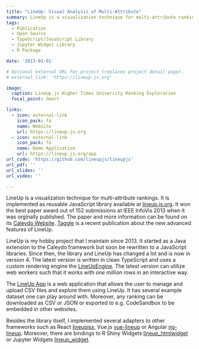```yaml
---
title: "LineUp: Visual Analysis of Multi-Attribute"
summary: LineUp is a visualization technique for multi-attribute rankings
tags:
  - Publication
  - Open Source
  - TypeScript/JavaScript Library
  - Jupyter Widget Library
  - R Package

date: '2013-01-01'

# Optional external URL for project (replaces project detail page).
# external_link: 'https://lineup.js.org'

image:
  caption: LineUp.js Higher Times University Ranking Exploration
  focal_point: Smart

links:
  - icon: external-link
    icon_pack: fa
    name: Website
    url: https://lineup.js.org
  - icon: external-link
    icon_pack: fa
    name: Demo Application
    url: https://lineup.js.org/app
url_code: 'https://github.com/lineupjs/lineupjs'
url_pdf: ''
url_slides: ''
url_video: ''

---
```


LineUp is a visualization technique for multi-attribute rankings. It is implemented as reusable JavaScript library available at [lineup.js.org](https://lineup.js.org). It won the best paper award out of 152 submissions at IEEE InfoVis 2013 when it was orginally published. The paper and more information can be found on its [Caleydo Website](https://caleydo.org/publications/2013_infovis_lineup/). [Taggle](https://caleydo.org/publications/2019_sage_infovis_taggle/) is a recent publication about the new advanced features of LineUp.

LineUp is my hobby project that I maintain since 2013. It started as a Java extension to the Caleydo framework but soon be rewritten to a JavaScript libraries. Since then, the library and LineUp has changed a lot and is now in version 4. The latest version is written in clean TypeScript and uses a custom rendering engine the [LineUpEngine](https://github.com/lineupjs/lineupengine). The latest version can utilize web workers such that it works with _one million_ rows in an interactive way.

The [LineUp App](https://lineup.js.org/app) is a web application that allows the user to manage and upload CSV files and explore them using LineUp. It has several example dataset one can play around with. Moreover, any ranking can be downloaded as CSV or JSON or exported to e.g. CodeSandbox to be embedded in other websites.

Besides the library itself, I implemented several adapters to other frameworks such as React [lineupjsx](https://github.com/lineupjs/lineupjsx), Vue.js [vue-lineup](https://github.com/lineupjs/vue-lineup) or Angular [ng-lineup](https://github.com/lineupjs/ng-lineup). Moreover, there are bindings to R Shiny Widgets [lineup_htmlwidget](https://github.com/lineupjs/lineup_htmlwidget) or Jupyter Widgets [lineup_widget](https://github.com/lineupjs/lineup_widget).
